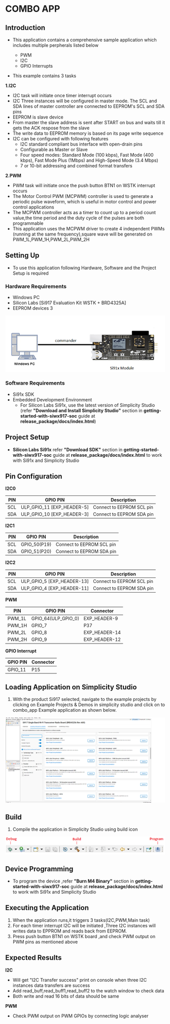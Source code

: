 # COMBO APP

## Introduction 
- This application contains a comprehensive sample application which includes multiple perpherals listed below
  - PWM
  - I2C
  - GPIO Interrupts

- This example contains 3 tasks 

**1.I2C**
 - I2C task will initiate once timer interrupt occurs
 - I2C Three instances will be configured in master mode. The SCL and SDA lines of master controller are connected to EEPROM's SCL and SDA pins
  - EEPROM is slave device
  - From master the slave address is sent after START on bus and waits till it gets the ACK respose from the slave
  - The write data to EEPROM memory is based on its page write sequence
  - I2C can be configured with following features
    - I2C standard compliant bus interface with open-drain pins
	- Configurable as Master or Slave
	- Four speed modes: Standard Mode (100 kbps), Fast Mode (400 kbps), Fast Mode Plus (1Mbps) and High-Speed Mode (3.4 Mbps)
	- 7 or 10-bit addressing and combined format transfers	
	
**2.PWM**
 - PWM task will initiate once the push button BTN1 on WSTK interrupt occurs
 - The Motor Control PWM (MCPWM) controller is used to generate a periodic pulse waveform, which is useful in motor control and power control applications 
 - The MCPWM controller acts as a timer to count up to a period count value,the time period and the duty cycle of the pulses are both programmable
 - This application uses the MCPWM driver to create 4 independent PWMs (running at the same frequency),square wave will be generated on 
  PWM_1L,PWM_1H,PWM_2L,PWM_2H
  
  
## Setting Up 
 - To use this application following Hardware, Software and the Project Setup is required

### Hardware Requirements	
  - Windows PC 
  - Silicon Labs [Si917 Evaluation Kit WSTK + BRD4325A]
  - EEPROM devices 3 
 
![Figure: Introduction](resources/readme/image510a.png)

### Software Requirements
  - Si91x SDK
  - Embedded Development Environment
    - For Silicon Labs Si91x, use the latest version of Simplicity Studio (refer **"Download and Install Simplicity Studio"** section in **getting-started-with-siwx917-soc** guide at **release_package/docs/index.html**)
 
## Project Setup
- **Silicon Labs Si91x** refer **"Download SDK"** section in **getting-started-with-siwx917-soc** guide at **release_package/docs/index.html** to work with Si91x and Simplicity Studio

## Pin Configuration
**I2C0**

| PIN | GPIO PIN | Description |
| --- | --- | --- |
| SCL | ULP_GPIO_11 [EXP_HEADER-5] | Connect to EEPROM SCL pin |
| SDA | ULP_GPIO_10 [EXP_HEADER-3] | Connect to EEPROM SDA pin |

**I2C1**

| PIN | GPIO PIN | Description |
| --- | --- | --- |
| SCL | GPIO_50(P19) | Connect to EEPROM SCL pin |
| SDA | GPIO_51(P20) | Connect to EEPROM SDA pin |

**I2C2**

| PIN | GPIO PIN | Description |
| --- | --- | --- |
| SCL | ULP_GPIO_5 [EXP_HEADER-13] | Connect to EEPROM SCL pin |
| SDA | ULP_GPIO_4 [EXP_HEADER-11] | Connect to EEPROM SDA pin |

**PWM**

| PIN | GPIO PIN | Connector |
| --- | --- | --- |
| PWM_1L | GPIO_64(ULP_GPIO_0) | EXP_HEADER-9  |
| PWM_1H | GPIO_7              | P37           |
| PWM_2L | GPIO_8              | EXP_HEADER-14 |
| PWM_2H | GPIO_9              | EXP_HEADER-12 |


**GPIO Interrupt**

| GPIO PIN | Connector |
| --- | --- | 
| GPIO_11 | P15 |
 


## Loading Application on Simplicity Studio
1. With the product Si917 selected, navigate to the example projects by clicking on Example Projects & Demos 
in simplicity studio and click on to combo_app Example application as shown below.
	
![Figure:](resources/readme/image510b.png)

## Build 
1. Compile the application in Simplicity Studio using build icon

![Figure: Build run and Debug](resources/readme/image510c.png)

## Device Programming
- To program the device ,refer **"Burn M4 Binary"** section in **getting-started-with-siwx917-soc** guide at **release_package/docs/index.html** to work with Si91x and Simplicity Studio

## Executing the Application
1. When the application runs,it triggers 3 tasks(I2C,PWM,Main task) 
2. For each timer interrupt I2C will be initiated ,Three I2C instances will writes data to EPPROM and reads back from EEPROM.
3. Press push button BTN1 on WSTK board ,and check PWM output on PWM pins as mentioned above

## Expected Results 
**I2C**

 - Will get "I2C Transfer success" print on console when three I2C instances data transfers are success
 - Add read_buff,read_buff1,read_buff2 to the watch window to check data
 - Both write and read 16 bits of data should be same 
 
**PWM**
 
 - Check PWM output on PWM GPIOs by connecting logic analyser 
